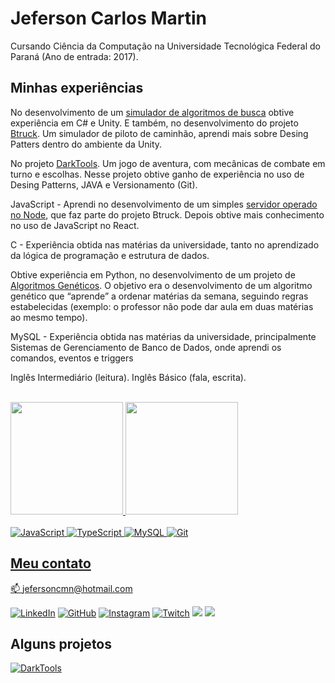 # Jeferson Carlos Martin

Cursando Ciência da Computação na Universidade Tecnológica Federal do Paraná (Ano de entrada: 2017).

## Minhas experiências

No desenvolvimento de um [simulador de algoritmos de busca](https://github.com/jefersoncmn/fsiWork1) obtive experiência em C# e
Unity. E também, no desenvolvimento do projeto [Btruck](https://github.com/jefersoncmn/Btruck). Um simulador de piloto de 
caminhão, aprendi mais sobre Desing Patters dentro do ambiente da Unity.

No projeto [DarkTools](https://github.com/rafaelomodei/darktools). Um jogo de aventura, com mecânicas de combate em turno e 
escolhas. Nesse projeto obtive ganho de experiência no uso de Desing Patterns, JAVA e 
Versionamento (Git).
  
JavaScript - Aprendi no desenvolvimento de um simples [servidor operado no Node](https://github.com/jefersoncmn/BtruckServer), 
que faz parte do projeto Btruck. Depois obtive mais conhecimento no uso de JavaScript 
no React.

C - Experiência obtida nas matérias da universidade, tanto no aprendizado da lógica de 
programação e estrutura de dados.

Obtive experiência em Python, no desenvolvimento de um projeto de [Algoritmos Genéticos](https://github.com/jefersoncmn/Genetic-Algorithm). O objetivo era o desenvolvimento de um algoritmo genético que “aprende” a 
ordenar matérias da semana, seguindo regras estabelecidas (exemplo: o professor não pode dar aula em duas matérias ao mesmo tempo).

MySQL - Experiência obtida nas matérias da universidade, principalmente Sistemas de
Gerenciamento de Banco de Dados, onde aprendi os comandos, eventos e triggers

Inglês Intermediário (leitura).
Inglês Básico (fala, escrita).

<br>

<div>
  <a href="https://github.com/jefersoncmn">
  <img height="180em" src="https://github-readme-stats.vercel.app/api?username=Jefersoncmn&show_icons=true&hide=issues,stars&theme=dracula"/>
  <img height="180em" src="https://github-readme-stats.vercel.app/api/top-langs/?username=Jefersoncmn&theme=dracula&layout=compact&langs_count=10"/>
</div>

<br/>
<div style="display: inline_block">

  <img alt="JavaScript" src="https://img.shields.io/badge/JavaScript-FFDC0B?style=for-the-badge&logo=javascript&logoColor=000&labelColor=FFDC0B" />

  <img alt="TypeScript" src="https://img.shields.io/badge/TypeScript-3276E6?style=for-the-badge&logo=typescript&logoColor=white&labelColor=3276E6" />

  <img alt="MySQL" src="https://img.shields.io/badge/mysql-000?&style=for-the-badge&logo=mysql&logoColor=white"/>

  <img alt="Git" src="https://img.shields.io/badge/git%20-%23F05033.svg?&style=for-the-badge&logo=git&logoColor=white"/>

</div>
  
## Meu contato

:mailbox: [jefersoncmn@hotmail.com](jefersoncmn@hotmail.com)

<div align="justify">

[<img alt="LinkedIn" src="https://img.shields.io/badge/LinkedIn-0077B5?style=for-the-badge&logo=linkedin&logoColor=white"/>](https://www.linkedin.com/in/jefcmn/)
[<img alt="GitHub" src="https://img.shields.io/badge/GitHub-100000?style=for-the-badge&logo=github&logoColor=white"/>](https://github.com/jefersoncmn)
[<img alt="Instagram" src="https://img.shields.io/badge/Instagram-E4405F?style=for-the-badge&logo=instagram&logoColor=white"/>](https://www.instagram.com/jefersoncmn/)
[<img alt="Twitch" src="https://img.shields.io/badge/Twitch-9146FF?style=for-the-badge&logo=twitch&logoColor=white"/>](https://www.twitch.tv/jefcmn)
[<img src="https://img.shields.io/badge/YouTube-FF0000?style=for-the-badge&logo=youtube&logoColor=white"/>](https://www.youtube.com/channel/UCa_rv4hq2RvkDMWHok4hcmw)
[<img src="https://img.shields.io/badge/-Gmail-%23333?style=for-the-badge&logo=gmail&logoColor=white"/>](mailto:jefersoncmnn@gmail.com)
  
## Alguns projetos

[![DarkTools](https://github-readme-stats.vercel.app/api/pin/?username=rafaelomodei&repo=darktools&theme=dracula)](https://github.com/rafaelomodei/darktools)
